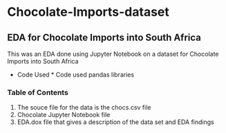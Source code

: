 # Chocolate-Imports-dataset
## EDA for Chocolate Imports into South Africa
This was an EDA done using Jupyter Notebook on a dataset for Chocolate Imports into South Africa
* Code Used *
  Code used pandas libraries
  
 ### Table of Contents
  1. The souce file for the data is the chocs.csv file
  2. Chocolate Jupyter Notebook file
  3. EDA.dox file that gives a description of the data set and EDA findings
  
  
